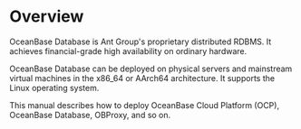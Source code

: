 # Overview

OceanBase Database is Ant Group's proprietary distributed RDBMS. It achieves financial-grade high availability on ordinary hardware.

OceanBase Database can be deployed on physical servers and mainstream virtual machines in the x86_64 or AArch64 architecture. It supports the Linux operating system.

This manual describes how to deploy OceanBase Cloud Platform (OCP), OceanBase Database, OBProxy, and so on.
